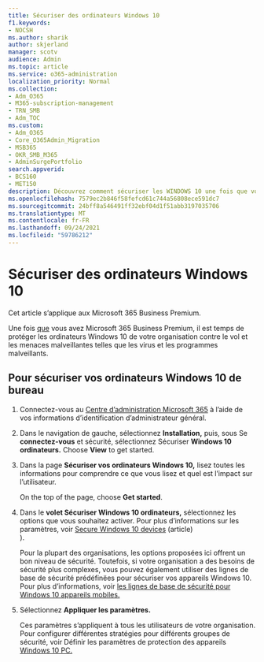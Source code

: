 ```yaml
---
title: Sécuriser des ordinateurs Windows 10
f1.keywords:
- NOCSH
ms.author: sharik
author: skjerland
manager: scotv
audience: Admin
ms.topic: article
ms.service: o365-administration
localization_priority: Normal
ms.collection:
- Adm_O365
- M365-subscription-management
- TRN_SMB
- Adm_TOC
ms.custom:
- Adm_O365
- Core_O365Admin_Migration
- MSB365
- OKR_SMB_M365
- AdminSurgePortfolio
search.appverid:
- BCS160
- MET150
description: Découvrez comment sécuriser les WINDOWS 10 une fois que vous avez Microsoft 365 Business Premium.
ms.openlocfilehash: 7579ec2b846f58fefcd61c744a56808ece591dc7
ms.sourcegitcommit: 24bff8a546491ff32ebf04d1f51abb3197035706
ms.translationtype: MT
ms.contentlocale: fr-FR
ms.lasthandoff: 09/24/2021
ms.locfileid: "59786212"
---
```

# <a name="secure-windows-10-computers"></a>Sécuriser des ordinateurs Windows 10

Cet article s’applique aux Microsoft 365 Business Premium.

Une fois [que](business-set-up.md) vous avez Microsoft 365 Business Premium, il est temps de protéger les ordinateurs Windows 10 de votre organisation contre le vol et les menaces malveillantes telles que les virus et les programmes malveillants.

## <a name="to-secure-your-windows-10-computers"></a>Pour sécuriser vos ordinateurs Windows 10 de bureau

1. Connectez-vous au [Centre d’administration Microsoft 365](https://admin.microsoft.com) à l’aide de vos informations d’identification d’administrateur général. 
2. Dans le navigation de gauche, sélectionnez **Installation,** puis, sous Se **connectez-vous** et sécurité, sélectionnez Sécuriser **Windows 10 ordinateurs.** Choose **View** to get started.
3. Dans la page **Sécuriser vos ordinateurs Windows 10,** lisez toutes les informations pour comprendre ce que vous lisez et quel est l’impact sur l’utilisateur.

    On the top of the page, choose **Get started**.

4. Dans le **volet Sécuriser Windows 10 ordinateurs,** sélectionnez les options que vous souhaitez activer. Pour plus d’informations sur les paramètres, voir [Secure Windows 10 devices](../misc/secure-windows-10-devices.md) (article)\
). 
    
    Pour la plupart des organisations, les options proposées ici offrent un bon niveau de sécurité. Toutefois, si votre organisation a des besoins de sécurité plus complexes, vous pouvez également utiliser des lignes de base de sécurité prédéfinëes pour sécuriser vos appareils Windows 10. Pour plus d’informations, voir [les lignes de base de sécurité pour Windows 10 appareils mobiles.](/mem/intune/protect/security-baselines)   

1. Sélectionnez **Appliquer les paramètres.**

    Ces paramètres s’appliquent à tous les utilisateurs de votre organisation. Pour configurer différentes stratégies pour différents groupes de sécurité, voir Définir les paramètres de protection des appareils [Windows 10 PC.](../devices/protection-settings-for-windows-10-pcs.md)